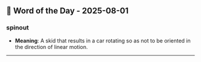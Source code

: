 ## 📅 Word of the Day - 2025-08-01

### **spinout**
- **Meaning**: A skid that results in a car rotating so as not to be oriented in the direction of linear motion.

---
